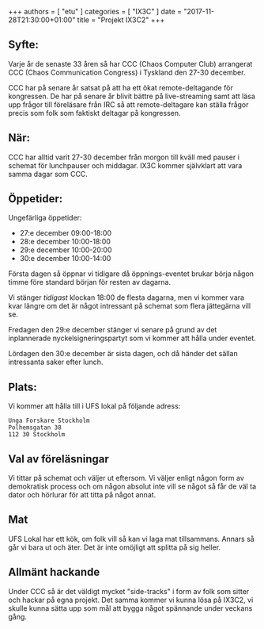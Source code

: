 +++
authors = [ "etu" ]
categories = [ "IX3C" ]
date = "2017-11-28T21:30:00+01:00"
title = "Projekt IX3C2"
+++
## Syfte:
Varje år de senaste 33 åren så har CCC (Chaos Computer Club) arrangerat CCC
(Chaos Communication Congress) i Tyskland den 27-30 december.

CCC har på senare år satsat på att ha ett ökat remote-deltagande för
kongressen. De har på senare år blivit bättre på live-streaming samt att läsa
upp frågor till föreläsare från IRC så att remote-deltagare kan ställa frågor
precis som folk som faktiskt deltagar på kongressen.

## När:
CCC har alltid varit 27-30 december från morgon till kväll med pauser i
schemat för lunchpauser och middagar. IX3C kommer självklart att vara samma
dagar som CCC.

## Öppetider:
Ungefärliga öppetider:

- 27:e december 09:00-18:00
- 28:e december 10:00-18:00
- 29:e december 10:00-20:00
- 30:e december 10:00-14:00

Första dagen så öppnar vi tidigare då öppnings-eventet brukar börja någon timme
före standard början för resten av dagarna.

Vi stänger *tidigast* klockan 18:00 de flesta dagarna, men vi kommer vara kvar
längre om det är något intressant på schemat som flera jättegärna vill se.

Fredagen den 29:e december stänger vi senare på grund av det inplannerade
nyckelsigneringspartyt som vi kommer att hålla under eventet.

Lördagen den 30:e december är sista dagen, och då händer det sällan intressanta
saker efter lunch.

## Plats:
Vi kommer att hålla till i UFS lokal på följande adress:
```
Unga Forskare Stockholm
Polhemsgatan 38
112 30 Stockholm
```

## Val av föreläsningar
Vi tittar på schemat och väljer ut eftersom. Vi väljer enligt någon form av
demokratisk process och om någon absolut inte vill se något så får de väl ta
dator och hörlurar för att titta på något annat.

## Mat
UFS Lokal har ett kök, om folk vill så kan vi laga mat tillsammans. Annars
så går vi bara ut och äter. Det är inte omöjligt att splitta på sig heller.

## Allmänt hackande
Under CCC så är det väldigt mycket "side-tracks" i form av folk som sitter
och hackar på egna projekt. Det samma kommer vi kunna lösa på IX3C2, vi skulle
kunna sätta upp som mål att bygga något spännande under veckans gång.
